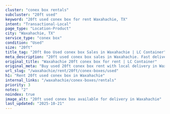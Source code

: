 ```yaml
---
cluster: "conex box rentals"
subcluster: "20ft used"
keyword: "20ft used conex box for rent Waxahachie, TX"
intent: "Transactional-Local"
page_type: "Location-Product"
city: "Waxahachie, TX"
service_type: "conex box"
condition: "Used"
size: "20ft"
title_tag: "20ft 8oo Used conex box Sales in Waxahachie | LC Container"
meta_description: "20ft used conex box sales in Waxahachie. Fast delivery, competitive pricing. Serving conex boxes area. Quote ID: YFC. Call (214) 524-4168 for your free quote today."
original_title: "Waxahachie 20ft conex box for rent | LC Container"
original_meta: "Buy used 20ft conex box rent with local delivery in Waxahachie, TX. LC Container — local Since 2003. Request a fast quote today."
url_slug: "/waxahachie/rent/20ft/conex-boxes/used"
h1: "Rent 20ft used conex box in Waxahachie"
internal_links: "/waxahachie/conex-boxes/rentals"
priority: 3
notes: "2"
noindex: true
image_alt: "20ft used conex box available for delivery in Waxahachie"
last_updated: "2025-10-21"
---
```


<!-- TODO: Add unique city/inventory copy, images, and internal links here. -->
